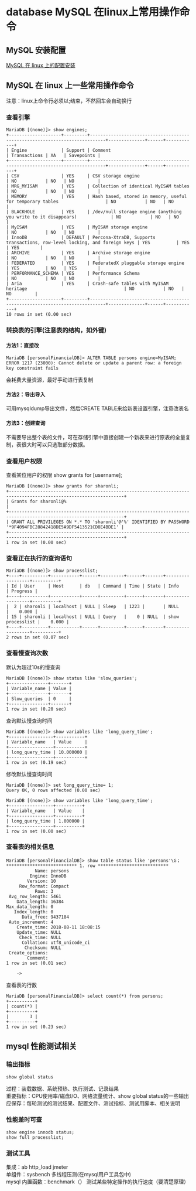 # database MySQL 在linux上常用操作命令
## MySQL 安装配置
[MySQL 在 linux 上的配置安装](https://github.com/dearxuany/Sharon_Technology_learning_note/blob/master/linux_note/Linux%20%E5%AE%89%E8%A3%85%E9%85%8D%E7%BD%AEMySQL%EF%BC%88MariaDB%EF%BC%89.MD)
## MySQL 在 linux 上一些常用操作命令
注意：linux上命令行必须以;结束，不然回车会自动换行
### 查看引擎
```
MariaDB [(none)]> show engines;
+--------------------+---------+----------------------------------------------------------------------------+--------------+------+------------+
| Engine             | Support | Comment                                                                    | Transactions | XA   | Savepoints |
+--------------------+---------+----------------------------------------------------------------------------+--------------+------+------------+
| CSV                | YES     | CSV storage engine                                                         | NO           | NO   | NO         |
| MRG_MYISAM         | YES     | Collection of identical MyISAM tables                                      | NO           | NO   | NO         |
| MEMORY             | YES     | Hash based, stored in memory, useful for temporary tables                  | NO           | NO   | NO         |
| BLACKHOLE          | YES     | /dev/null storage engine (anything you write to it disappears)             | NO           | NO   | NO         |
| MyISAM             | YES     | MyISAM storage engine                                                      | NO           | NO   | NO         |
| InnoDB             | DEFAULT | Percona-XtraDB, Supports transactions, row-level locking, and foreign keys | YES          | YES  | YES        |
| ARCHIVE            | YES     | Archive storage engine                                                     | NO           | NO   | NO         |
| FEDERATED          | YES     | FederatedX pluggable storage engine                                        | YES          | NO   | YES        |
| PERFORMANCE_SCHEMA | YES     | Performance Schema                                                         | NO           | NO   | NO         |
| Aria               | YES     | Crash-safe tables with MyISAM heritage                                     | NO           | NO   | NO         |
+--------------------+---------+----------------------------------------------------------------------------+--------------+------+------------+
10 rows in set (0.00 sec)

```
### 转换表的引擎(注意表的结构，如外键)
#### 方法1：直接改
```
MariaDB [personalFinancialDB]> ALTER TABLE persons engine=MyISAM;
ERROR 1217 (23000): Cannot delete or update a parent row: a foreign key constraint fails
```
会耗费大量资源，最好手动进行表复制
#### 方法2：导出导入
可用mysqldump导出文件，然后CREATE TABLE来给新表设置引擎，注意改表名
#### 方法3：创建查询
不需要导出整个表的文件，可在存储引擎中直接创建一个新表来进行原表的全量复制，表很大时可以只选取部分数据。

### 查看用户权限
查看某位用户的权限
show grants for [username];
```
MariaDB [(none)]> show grants for sharonli;
+------------------------------------------------------------------------------------------------------------------+
| Grants for sharonli@%                                                                                            |
+------------------------------------------------------------------------------------------------------------------+
| GRANT ALL PRIVILEGES ON *.* TO 'sharonli'@'%' IDENTIFIED BY PASSWORD '*9F4094FBC28842418DE5A9DF5413521CD8E4BDE1' |
+------------------------------------------------------------------------------------------------------------------+
1 row in set (0.00 sec)

```
### 查看正在执行的查询语句
```
MariaDB [(none)]> show processlist;
+----+----------+-----------+------+---------+------+-------+------------------+----------+
| Id | User     | Host      | db   | Command | Time | State | Info             | Progress |
+----+----------+-----------+------+---------+------+-------+------------------+----------+
|  2 | sharonli | localhost | NULL | Sleep   | 1223 |       | NULL             |    0.000 |
| 15 | sharonli | localhost | NULL | Query   |    0 | NULL  | show processlist |    0.000 |
+----+----------+-----------+------+---------+------+-------+------------------+----------+
2 rows in set (0.07 sec)

```
### 查看慢查询次数
默认为超过10s的慢查询
```
MariaDB [(none)]> show status like 'slow_queries';
+---------------+-------+
| Variable_name | Value |
+---------------+-------+
| Slow_queries  | 0     |
+---------------+-------+
1 row in set (0.20 sec)
```
查询默认慢查询时间
```
MariaDB [(none)]> show variables like 'long_query_time';
+-----------------+-----------+
| Variable_name   | Value     |
+-----------------+-----------+
| long_query_time | 10.000000 |
+-----------------+-----------+
1 row in set (0.19 sec)
```
修改默认慢查询时间
```
MariaDB [(none)]> set long_query_time= 1;
Query OK, 0 rows affected (0.00 sec)

MariaDB [(none)]> show variables like 'long_query_time';
+-----------------+----------+
| Variable_name   | Value    |
+-----------------+----------+
| long_query_time | 1.000000 |
+-----------------+----------+
1 row in set (0.00 sec)
```
### 查看表的相关信息
```
MariaDB [personalFinancialDB]> show table status like 'persons'\G；
*************************** 1. row ***************************
           Name: persons
         Engine: InnoDB
        Version: 10
     Row_format: Compact
           Rows: 3
 Avg_row_length: 5461
    Data_length: 16384
Max_data_length: 0
   Index_length: 0
      Data_free: 9437184
 Auto_increment: 4
    Create_time: 2018-08-11 18:08:15
    Update_time: NULL
     Check_time: NULL
      Collation: utf8_unicode_ci
       Checksum: NULL
 Create_options: 
        Comment: 
1 row in set (0.01 sec)

    -> 

```
查看表的行数
```
MariaDB [personalFinancialDB]> select count(*) from persons;
+----------+
| count(*) |
+----------+
|        3 |
+----------+
1 row in set (0.23 sec)

```

## mysql 性能测试相关
### 输出指标
```
show global status
```
过程：装载数据、系统预热、执行测试、记录结果</br>
重要指标：CPU使用率/磁盘I/O、网络流量统计、show global status的一些输出</br>
应保存：每轮测试的测试结果、配置文件、测试指标、测试用脚本、相关说明</br>
### 性能差时可查
```
show engine innodb status;
show full processlist;
```
### 测试工具
集成：ab http_load jmeter</br>
单组件：sysbench 多线程压测(在mysql用户工具包中)</br>
mysql 内置函数：benchmark（） 测试某些特定操作的执行速度（要清楚原理）</br>
